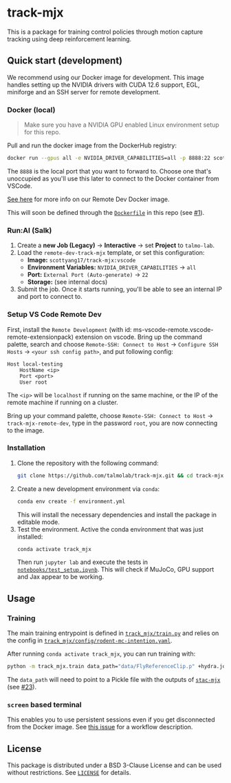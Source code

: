 # track-mjx

This is a package for training control policies through motion capture tracking using deep reinforcement learning.

## Quick start (development)

We recommend using our Docker image for development. This image handles setting up the NVIDIA drivers with CUDA 12.6 support, EGL, miniforge and an SSH server for remote development.

### Docker (local)

> Make sure you have a NVIDIA GPU enabled Linux environment setup for this repo.

<!-- Need to re-test the docker system locally in Linux/Windows -->

Pull and run the docker image from the DockerHub registry:

```bash
docker run --gpus all -e NVIDIA_DRIVER_CAPABILITIES=all -p 8888:22 scottyang17/track-mjx:vscode
```

The `8888` is the local port that you want to forward to. Choose one that's unoccupied as you'll use this later to connect to the Docker container from VSCode.

[See
here](https://github.com/talmolab/internal-dockerfiles/tree/3245903ec48b633ae205eeab0583d6413c32530b/remote-dev)
for more info on our Remote Dev Docker image.

This will soon be defined through the [`Dockerfile`](Dockerfile) in this repo (see [#1](https://github.com/talmolab/track-mjx/issues/1)).


### Run:AI (Salk)

1. Create a **new Job (Legacy)** → **Interactive** → set **Project** to `talmo-lab`.
2. Load the `remote-dev-track-mjx` template, or set this configuration:
    - **Image:** `scottyang17/track-mjx:vscode`
    - **Environment Variables:** `NVIDIA_DRIVER_CAPABILITIES` → `all`
    - **Port:** `External Port (Auto-generate)` → `22`
    - **Storage:** (see internal docs)
3. Submit the job. Once it starts running, you'll be able to see an internal IP and port to connect to.


### Setup VS Code Remote Dev

First, install the `Remote Development` (with id: ms-vscode-remote.vscode-remote-extensionpack) extension on vscode. Bring up the command palette, search and choose `Remote-SSH: Connect to Host` -> `Configure SSH Hosts` -> `<your ssh config path>`, and put following config:

```
Host local-testing
    HostName <ip>
    Port <port>
    User root
```

The `<ip>` will be `localhost` if running on the same machine, or the IP of the remote machine if running on a cluster.

Bring up your command palette, choose `Remote-SSH: Connect to Host` -> `track-mjx-remote-dev`, type in the password `root`, you are now connecting to the image.


### Installation

1. Clone the repository with the following command:
    ```bash
    git clone https://github.com/talmolab/track-mjx.git && cd track-mjx
    ```
2. Create a new development environment via `conda`:
    ```bash
    conda env create -f environment.yml
    ```
    This will install the necessary dependencies and install the package in editable mode.
3. Test the environment.
    Active the conda environment that was just installed:
    ```bash
    conda activate track_mjx
    ```
    Then run `jupyter lab` and execute the tests in [`notebooks/test_setup.ipynb`](notebooks/test_setup.ipynb). This will check if MuJoCo, GPU support and Jax appear to be working.


## Usage

### Training

The main training entrypoint is defined in [`track_mjx/train.py`](track_mjx/train.py) and relies on the config in [`track_mjx/config/rodent-mc-intention.yaml`](track_mjx/config/rodent-mc-intention.yaml).

After running `conda activate track_mjx`, you can run training with:

```bash
python -m track_mjx.train data_path="data/FlyReferenceClip.p" +hydra.job.config_name="fly-mc-intention"
```

The `data_path` will need to point to a Pickle file with the outputs of [`stac-mjx`](https://github.com/talmolab/stac-mjx) (see [#23](https://github.com/talmolab/track-mjx/issues/23)).


### `screen` based terminal

This enables you to use persistent sessions even if you get disconnected from the Docker image. See [this issue](https://github.com/talmolab/track-mjx/issues/8#issuecomment-2469376476) for a workflow description.


## License
This package is distributed under a BSD 3-Clause License and can be used without
restrictions. See [`LICENSE`](https://github.com/talmolab/track-mjx/blob/main/LICENSE) for details.